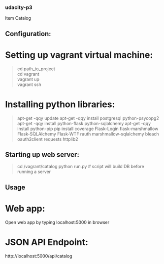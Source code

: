 ### udacity-p3
Item Catalog

## Configuration: 
# Setting up vagrant virtual machine:
> cd path_to_project  
> cd vagrant  
> vagrant up  
> vagrant ssh  

# Installing python libraries:
> apt-get -qqy update
> apt-get -qqy install postgresql python-psycopg2
> apt-get -qqy install python-flask python-sqlalchemy
> apt-get -qqy install python-pip
> pip install coverage Flask-Login flask-marshmallow Flask-SQLAlchemy Flask-WTF rauth marshmallow-sqlalchemy bleach oauth2client requests httplib2

## Starting up web server: 
> cd /vagrant/catalog
> python run.py # script will build DB before running a server 

## Usage
# Web app:
Open web app by typing localhost:5000 in browser

# JSON API Endpoint:
http://localhost:5000/api/catalog
